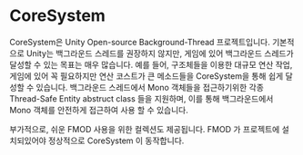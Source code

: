 # CoreSystem

CoreSystem은 Unity Open-source Background-Thread 프로젝트입니다. 기본적으로 Unity는 백그라운드 스레드를 권장하지 않지만, 게임에 있어 백그라운드 스레드가 달성할 수 있는 목표는 매우 많습니다. 예를 들어, 구조체들을 이용한 대규모 연산 작업, 게임에 있어 꼭 필요하지만 연산 코스트가 큰 메소드들을 CoreSystem을 통해 쉽게 달성할 수 있습니다.
백그라운드 스레드에서 Mono 객체들을 접근하기위한 각종 Thread-Safe Entity abstruct class 들을 지원하며, 이를 통해 백그라운드에서 Mono 객체를 안전하게 접근하여 사용 할 수 있습니다.

부가적으로, 쉬운 FMOD 사용을 위한 컬렉션도 제공됩니다.
FMOD 가 프로젝트에 설치되있어야 정상적으로 CoreSystem 이 동작합니다.
